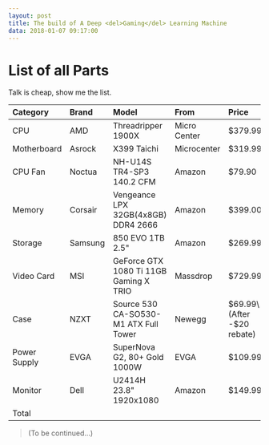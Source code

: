 ```yaml
---
layout: post
title: The build of A Deep <del>Gaming</del> Learning Machine
data: 2018-01-07 09:17:00
---
```

# List of all Parts
Talk is cheap, show me the list.

| Category | Brand | Model | From | Price | Tax |
| :--- | :--- | :--- | :--- | :--- | :--- |
| CPU | AMD | Threadripper 1900X | Micro Center | $379.99 | 28.50\(7.5%\) |
| Motherboard | Asrock | X399 Taichi | Microcenter | $319.99 | 24.00\(7.5%\) |
| CPU Fan | Noctua | NH-U14S TR4-SP3 140.2 CFM | Amazon | $79.90 | $5.59\(7%\) |
| Memory | Corsair | Vengeance LPX 32GB\(4x8GB\) DDR4 2666 | Amazon | $399.00 | $27.93\(7%\) |
| Storage | Samsung | 850 EVO 1TB 2.5" | Amazon | $269.99 | $18.90\(7%\) |
| Video Card | MSI | GeForce GTX 1080 Ti 11GB Gaming X TRIO | Massdrop | $729.99 | $0.00 |
| Case | NZXT | Source 530 CA-SO530-M1 ATX Full Tower | Newegg | $69.99\(After -$20 rebate\) | $6.30\(7%\) |
| Power Supply | EVGA | SuperNova G2, 80+ Gold 1000W | EVGA | $109.99 | $0.00 |
| Monitor | Dell | U2414H 23.8" 1920x1080 | Amazon | $149.99 | $10.50\(7%\) |
| Total |   |   |   |   | $2734.45 |

> \(To be continued...\)